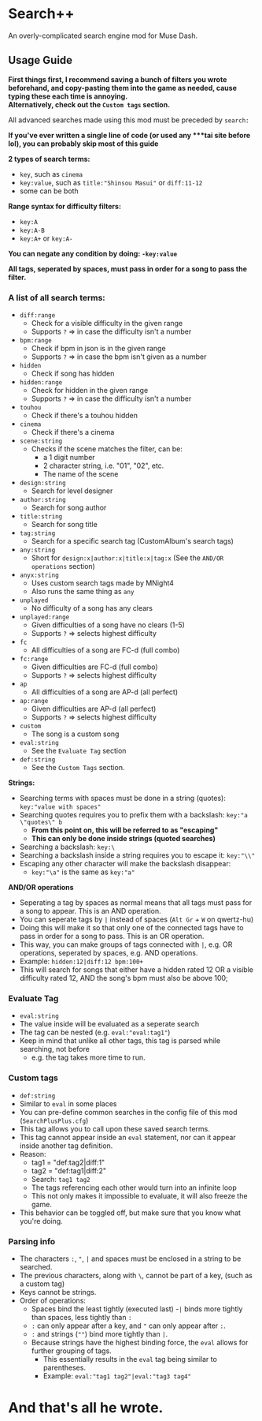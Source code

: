 ﻿# Search++

An overly-complicated search engine mod for Muse Dash.

## Usage Guide

**First things first, I recommend saving a bunch of filters you wrote beforehand, and copy-pasting them into the game as needed, cause typing these each time is annoying.\
Alternatively, check out the `Custom tags` section.**

All advanced searches made using this mod must be preceded by `search:`

**If you've ever written a single line of code (or used any \*\*\*tai site before lol), you can probably skip most of this guide**

**2 types of search terms:**
- `key`, such as `cinema`
- `key:value`, such as `title:"Shinsou Masui"` or `diff:11-12`
- some can be both

**Range syntax for difficulty filters:**
- `key:A`
- `key:A-B`
- `key:A+` or `key:A-`

**You can negate any condition by doing: `-key:value`**

**All tags, seperated by spaces, must pass in order for a song to pass the filter.**

### **A list of all search terms:**
- `diff:range`
	- Check for a visible difficulty in the given range
	- Supports `?` => in case the difficulty isn't a number
- `bpm:range`
	- Check if bpm in json is in the given range
	- Supports `?` => in case the bpm isn't given as a number
- `hidden`
	- Check if song has hidden
- `hidden:range`
	- Check for hidden in the given range
	- Supports `?` => in case the difficulty isn't a number
- `touhou`
	- Check if there's a touhou hidden
- `cinema`
	- Check if there's a cinema
- `scene:string`
	- Checks if the scene matches the filter, can be:
		- a 1 digit number
		- 2 character string, i.e. "01", "02", etc.
		- The name of the scene
- `design:string`
	- Search for level designer
- `author:string`
	- Search for song author
- `title:string`
	- Search for song title
- `tag:string`
	- Search for a specific search tag (CustomAlbum's search tags)
- `any:string`
	- Short for `design:x|author:x|title:x|tag:x` (See the `AND/OR operations` section)
- `anyx:string`
	- Uses custom search tags made by MNight4
	- Also runs the same thing as `any`
- `unplayed`
	- No difficulty of a song has any clears
- `unplayed:range`
	- Given difficulties of a song have no clears (1-5)
	- Supports `?` => selects highest difficulty
- `fc`
	- All difficulties of a song are FC-d (full combo)
- `fc:range`
	- Given difficulties are FC-d (full combo)
	- Supports `?` => selects highest difficulty
- `ap`
	- All difficulties of a song are AP-d (all perfect)
- `ap:range`
	- Given difficulties are AP-d (all perfect)
	- Supports `?` => selects highest difficulty
- `custom`
	- The song is a custom song
- `eval:string`
    - See the `Evaluate Tag` section
- `def:string`
	- See the `Custom Tags` section.

**Strings:**
- Searching terms with spaces must be done in a string (quotes): `key:"value with spaces"`
- Searching quotes requires you to prefix them with a backslash: `key:"a \"quotes\" b`
	- **From this point on, this will be referred to as "escaping"**
	- **This can only be done inside strings (quoted searches)**
- Searching a backslash: `key:\`
- Searching a backslash inside a string requires you to escape it: `key:"\\"`
- Escaping any other character will make the backslash disappear:
	- `key:"\a"` is the same as `key:"a"`

**AND/OR operations**
- Seperating a tag by spaces as normal means that all tags must pass for a song to appear. This is an AND operation.
- You can seperate tags by `|` instead of spaces (`Alt Gr` + `W` on qwertz-hu)
- Doing this will make it so that only one of the connected tags have to pass in order for a song to pass. This is an OR operation.
- This way, you can make groups of tags connected with `|`, e.g. OR operations, seperated by spaces, e.g. AND operations.
- Example: `hidden:12|diff:12 bpm:100+`
- This will search for songs that either have a hidden rated 12 OR a visible difficulty rated 12, AND the song's bpm must also be above 100;

### **Evaluate Tag**
- `eval:string`
- The value inside will be evaluated as a seperate search
- The tag can be nested (e.g. `eval:"eval:tag1"`)
- Keep in mind that unlike all other tags, this tag is parsed while searching, not before
    - e.g. the tag takes more time to run.

### **Custom tags**
- `def:string`
- Similar to `eval` in some places
- You can pre-define common searches in the config file of this mod (`SearchPlusPlus.cfg`)
- This tag allows you to call upon these saved search terms.
- This tag cannot appear inside an `eval` statement, nor can it appear inside another tag definition.
- Reason:
    - tag1 = "def:tag2|diff:1"
    - tag2 = "def:tag1|diff:2"
    - Search: `tag1 tag2`
    - The tags referencing each other would turn into an infinite loop
    - This not only makes it impossible to evaluate, it will also freeze the game.
- This behavior can be toggled off, but make sure that you know what you're doing.

### **Parsing info**
- The characters `:`, `"`, `|` and spaces must be enclosed in a string to be searched.
- The previous characters, along with `\`, cannot be part of a key, (such as a custom tag)
- Keys cannot be strings.
- Order of operations:
    - Spaces bind the least tightly (executed last)
    -`|` binds more tightly than spaces, less tightly than `:`
    - `:` can only appear after a key, and `"` can only appear after `:`.
    - `:` and strings (`""`) bind more tightly than `|`.
    - Because strings have the highest binding force, the `eval` allows for further grouping of tags.
        - This essentially results in the `eval` tag being similar to parentheses.
        - Example: `eval:"tag1 tag2"|eval:"tag3 tag4"`

# And that's all he wrote.
